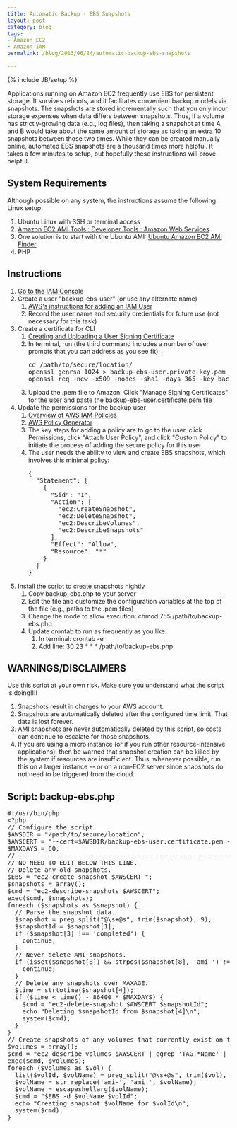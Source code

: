```yaml
---
title: Automatic Backup - EBS Snapshots
layout: post
category: blog
tags:
- Amazon EC2
- Amazon IAM
permalink: /blog/2013/06/24/automatic-backup-ebs-snapshots

---
```

{% include JB/setup %}
<div id="node-288" class="node node-blog node-promoted">
  <div class="content clearfix">
    <div class="field field-name-body field-type-text-with-summary field-label-hidden"><div class="field-items"><div class="field-item even"><p>Applications running on Amazon EC2 frequently use EBS for persistent storage. It survives reboots, and it facilitates convenient backup models via snapshots. The snapshots are stored incrementally such that you only incur storage expenses when data differs between snapshots. Thus, if a volume has strictly-growing data (e.g., log files), then taking a snapshot at time A and B would take about the same amount of storage as taking an extra 10 snapshots between those two times. While they can be created manually online, automated EBS snapshots are a thousand times more helpful. It takes a few minutes to setup, but hopefully these instructions will prove helpful.</p>
<!--break-->
<h2>
	System Requirements</h2>
<p>Although possible on any system, the instructions assume the following Linux setup.</p>
<ol><li>
		Ubuntu Linux with SSH or terminal access</li>
	<li>
		<a href="http://aws.amazon.com/developertools/368">Amazon EC2 AMI Tools : Developer Tools : Amazon Web Services</a></li>
	<li>
		One solution is to start with the Ubuntu AMI: <a href="http://cloud-images.ubuntu.com/locator/ec2/">Ubuntu Amazon EC2 AMI Finder</a></li>
	<li>
		PHP</li>
</ol><h2>
	Instructions</h2>
<ol><li>
		<a href="https://console.aws.amazon.com/iam/home?#users">Go to the IAM Console</a></li>
	<li>
		Create a user "backup-ebs-user" (or use any alternate name)
		<ol><li>
				<a href="http://docs.aws.amazon.com/IAM/latest/UserGuide/Using_SettingUpUser.html">AWS's instructions for adding an IAM User</a></li>
			<li>
				Record the user name and security credentials for future use (not necessary for this task)</li>
		</ol></li>
	<li>
		Create a certificate for CLI
		<ol><li>
				<a href="http://docs.aws.amazon.com/IAM/latest/UserGuide/Using_UploadCertificate.html">Creating and Uploading a User Signing Certificate</a></li>
			<li>
				In terminal, run (the third command includes a number of user prompts that you can address as you see fit):<br /><pre class="brush:bash">
cd /path/to/secure/location/
openssl genrsa 1024 &gt; backup-ebs-user.private-key.pem
openssl req -new -x509 -nodes -sha1 -days 365 -key backup-ebs-user.private-key.pem -outform PEM &gt; backup-ebs-user.certificate.pem</pre>
			</li>
			<li>
				Upload the .pem file to Amazon: Click "Manage Signing Certificates" for the user and paste the backup-ebs-user.certificate.pem file</li>
		</ol></li>
	<li>
		Update the permissions for the backup user
		<ol><li>
				<a href="http://docs.aws.amazon.com/IAM/latest/UserGuide/PoliciesOverview.html">Overview of AWS IAM Policies</a></li>
			<li>
				<a href="http://awspolicygen.s3.amazonaws.com/policygen.html">AWS Policy Generator</a></li>
			<li>
				The key steps for adding a policy are to go to the user, click Permissions, click "Attach User Policy", and click "Custom Policy" to initiate the process of adding the secure policy for this user.</li>
			<li>
				The user needs the ability to view and create EBS snapshots, which involves this minimal policy:<br /><pre class="brush:jscript">
{
  "Statement": [
    {
      "Sid": "1",
      "Action": [
        "ec2:CreateSnapshot",
        "ec2:DeleteSnapshot",
        "ec2:DescribeVolumes",
        "ec2:DescribeSnapshots"
      ],
      "Effect": "Allow",
      "Resource": "*"
    }
  ]
}</pre>
			</li>
		</ol></li>
	<li>
		Install the script to create snapshots nightly
		<ol><li>
				Copy backup-ebs.php to your server</li>
			<li>
				Edit the file and customize the configuration variables at the top of the file (e.g., paths to the .pem files)</li>
			<li>
				Change the mode to allow execution: chmod 755 /path/to/backup-ebs.php</li>
			<li>
				Update crontab to run as frequently as you like:
				<ol><li>
						In terminal: crontab -e</li>
					<li>
						Add line: 30 23 * * * /path/to/backup-ebs.php</li>
				</ol></li>
		</ol></li>
</ol><h2>
	WARNINGS/DISCLAIMERS</h2>
<p>Use this script at your own risk. Make sure you understand what the script is doing!!!!</p>
<ol><li>
		Snapshots result in charges to your AWS account.</li>
	<li>
		Snapshots are automatically deleted after the configured time limit. That data is lost forever.</li>
	<li>
		AMI snapshots are never automatically deleted by this script, so costs can continue to escalate for those snapshots.</li>
	<li>
		If you are using a micro instance (or if you run other resource-intensive applications), then be warned that snapshot creation can be killed by the system if resources are insufficient. Thus, whenever possible, run this on a larger instance -- or on a non-EC2 server since snapshots do not need to be triggered from the cloud.</li>
</ol><h2>
	Script: backup-ebs.php</h2>
<pre class="brush:php">
#!/usr/bin/php
&lt;?php
// Configure the script.
$AWSDIR = "/path/to/secure/location";
$AWSCERT = "--cert=$AWSDIR/backup-ebs-user.certificate.pem --private-key=$AWSDIR/backup-ebs-user.private-key.pem";
$MAXDAYS = 60;
// -----------------------------------------------------------------------
// NO NEED TO EDIT BELOW THIS LINE.
// Delete any old snapshots.
$EBS = "ec2-create-snapshot $AWSCERT ";
$snapshots = array();
$cmd = "ec2-describe-snapshots $AWSCERT";
exec($cmd, $snapshots);
foreach ($snapshots as $snapshot) {
  // Parse the snapshot data.
  $snapshot = preg_split("@\s+@s", trim($snapshot), 9);
  $snapshotId = $snapshot[1];
  if ($snapshot[3] !== 'completed') {
    continue;
  }
  // Never delete AMI snapshots.
  if (isset($snapshot[8]) &amp;&amp; strpos($snapshot[8], 'ami-') !== FALSE) {
    continue;
  }
  // Delete any snapshots over MAXAGE.
  $time = strtotime($snapshot[4]);
  if ($time &lt; time() - 86400 * $MAXDAYS) {
    $cmd = "ec2-delete-snapshot $AWSCERT $snapshotId";
    echo "Deleting $snapshotId from $snapshot[4]\n";
    system($cmd);
  }
}
// Create snapshots of any volumes that currently exist on the account.
$volumes = array();
$cmd = "ec2-describe-volumes $AWSCERT | egrep 'TAG.*Name' | cut -f 3,5";
exec($cmd, $volumes);
foreach ($volumes as $vol) {
  list($volId, $volName) = preg_split("@\s+@s", trim($vol), 2);
  $volName = str_replace('ami-', 'ami_', $volName);
  $volName = escapeshellarg($volName);
  $cmd = "$EBS -d $volName $volId";
  echo "Creating snapshot $volName for $volId\n";
  system($cmd);
}</pre>
<!--?php
// Configure the script.
$AWSDIR = "/drive/www_witti_ws/system/aws";
$AWSCERT = "--cert=$AWSDIR/witti-backup-ebs.certificate.pem --private-key=$AWSDIR/witti-backup-ebs.private-key.pem";
$MAXDAYS = 60;
// -----------------------------------------------------------------------
// NO NEED TO EDIT BELOW THIS LINE.
// Delete any old snapshots.
$EBS = "ec2-create-snapshot $AWSCERT ";
$snapshots = array();
$cmd = "ec2-describe-snapshots $AWSCERT";
exec($cmd, $snapshots);
foreach ($snapshots as $snapshot) {
  // Parse the snapshot data.
  $snapshot = preg_split("@\s+@s", trim($snapshot), 9);
  $snapshotId = $snapshot[1];
  if ($snapshot[3] !== 'completed') {
    continue;
  }
  // Never delete AMI snapshots.
  if (isset($snapshot[8]) && strpos($snapshot[8], 'ami-') !== FALSE) {
    continue;
  }
  // Delete any snapshots over MAXAGE.
  $time = strtotime($snapshot[4]);
  if ($time < time() - 86400 * $MAXDAYS) {
    $cmd = "ec2-delete-snapshot $AWSCERT $snapshotId";
    echo "Deleting $snapshotId from $snapshot[4]\n";
    system($cmd);
  }
}
// Create snapshots of any volumes that currently exist on the account.
$volumes = array();
$cmd = "ec2-describe-volumes $AWSCERT | egrep 'TAG.*Name' | cut -f 3,5";
exec($cmd, $volumes);
foreach ($volumes as $vol) {
  list($volId, $volName) = preg_split("@\s+@s", trim($vol), 2);
  $volName = str_replace('ami-', 'ami_', $volName);
  $volName = escapeshellarg($volName);
  $cmd = "$EBS -d $volName $volId";
  echo "Creating snapshot $volName for $volId\n";
  system($cmd);
}
</pre--></div></div></div>  </div>
</div>
